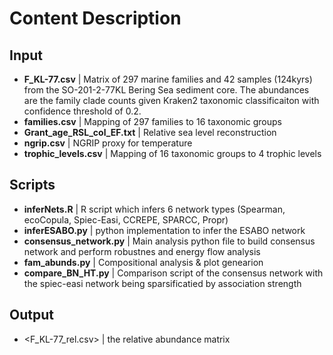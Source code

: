 # Content Description
## Input
- <b>F_KL-77.csv</b> | Matrix of 297 marine families and 42 samples (124kyrs) from the SO-201-2-77KL Bering Sea sediment core. The abundances are the family clade counts given Kraken2 taxonomic classificaiton with confidence threshold of 0.2. 
- <b>families.csv</b> | Mapping of 297 families to 16 taxonomic groups
- <b>Grant_age_RSL_col_EF.txt</b> | Relative sea level reconstruction
- <b>ngrip.csv</b> | NGRIP proxy for temperature
- <b>trophic_levels.csv</b> | Mapping of 16 taxonomic groups to 4 trophic levels
## Scripts
- <b>inferNets.R</b> | R script which infers 6 network types (Spearman, ecoCopula, Spiec-Easi, CCREPE, SPARCC, Propr)
- <b>inferESABO.py</b> | python implementation to infer the ESABO network
- <b>consensus_network.py</b> | Main analysis python file to build consensus network and perform robustnes and energy flow analysis
- <b>fam_abunds.py</b> | Compositional analysis & plot genearion
- <b>compare_BN_HT.py</b> | Comparison script of the consensus network with the spiec-easi network being sparsificatied by association strength 
## Output
- <F_KL-77_rel.csv> | the relative abundance matrix 
